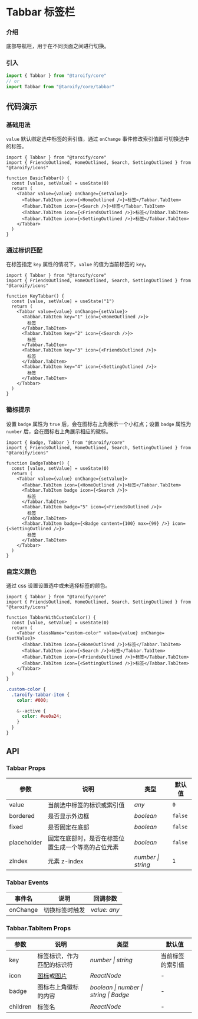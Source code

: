 # Tabbar 标签栏

### 介绍

底部导航栏，用于在不同页面之间进行切换。

### 引入

```ts
import { Tabbar } from "@taroify/core"
// or
import Tabbar from "@taroify/core/tabbar"
```

## 代码演示

### 基础用法

`value` 默认绑定选中标签的索引值，通过 `onChange` 事件修改索引值即可切换选中的标签。

```tsx
import { Tabbar } from "@taroify/core"
import { FriendsOutlined, HomeOutlined, Search, SettingOutlined } from "@taroify/icons"

function BasicTabbar() {
  const [value, setValue] = useState(0)
  return (
    <Tabbar value={value} onChange={setValue}>
      <Tabbar.TabItem icon={<HomeOutlined />}>标签</Tabbar.TabItem>
      <Tabbar.TabItem icon={<Search />}>标签</Tabbar.TabItem>
      <Tabbar.TabItem icon={<FriendsOutlined />}>标签</Tabbar.TabItem>
      <Tabbar.TabItem icon={<SettingOutlined />}>标签</Tabbar.TabItem>
    </Tabbar>
  )
}
```

### 通过标识匹配

在标签指定 `key` 属性的情况下，`value` 的值为当前标签的 `key`。

```tsx
import { Tabbar } from "@taroify/core"
import { FriendsOutlined, HomeOutlined, Search, SettingOutlined } from "@taroify/icons"

function KeyTabbar() {
  const [value, setValue] = useState("1")
  return (
    <Tabbar value={value} onChange={setValue}>
      <Tabbar.TabItem key="1" icon={<HomeOutlined />}>
        标签
      </Tabbar.TabItem>
      <Tabbar.TabItem key="2" icon={<Search />}>
        标签
      </Tabbar.TabItem>
      <Tabbar.TabItem key="3" icon={<FriendsOutlined />}>
        标签
      </Tabbar.TabItem>
      <Tabbar.TabItem key="4" icon={<SettingOutlined />}>
        标签
      </Tabbar.TabItem>
    </Tabbar>
  )
}
```
### 徽标提示

设置 `badge` 属性为 `true` 后，会在图标右上角展示一个小红点；设置 `badge` 属性为 `number` 后，会在图标右上角展示相应的徽标。

```tsx
import { Badge, Tabbar } from "@taroify/core"
import { FriendsOutlined, HomeOutlined, Search, SettingOutlined } from "@taroify/icons"

function BadgeTabbar() {
  const [value, setValue] = useState(0)
  return (
    <Tabbar value={value} onChange={setValue}>
      <Tabbar.TabItem icon={<HomeOutlined />}>标签</Tabbar.TabItem>
      <Tabbar.TabItem badge icon={<Search />}>
        标签
      </Tabbar.TabItem>
      <Tabbar.TabItem badge="5" icon={<FriendsOutlined />}>
        标签
      </Tabbar.TabItem>
      <Tabbar.TabItem badge={<Badge content={100} max={99} />} icon={<SettingOutlined />}>
        标签
      </Tabbar.TabItem>
    </Tabbar>
  )
}
```

### 自定义颜色

通过 css 设置设置选中或未选择标签的颜色。

```tsx
import { Tabbar } from "@taroify/core"
import { FriendsOutlined, HomeOutlined, Search, SettingOutlined } from "@taroify/icons"

function TabbarWithCustomColor() {
  const [value, setValue] = useState(0)
  return (
    <Tabbar className="custom-color" value={value} onChange={setValue}>
      <Tabbar.TabItem icon={<HomeOutlined />}>标签</Tabbar.TabItem>
      <Tabbar.TabItem icon={<Search />}>标签</Tabbar.TabItem>
      <Tabbar.TabItem icon={<FriendsOutlined />}>标签</Tabbar.TabItem>
      <Tabbar.TabItem icon={<SettingOutlined />}>标签</Tabbar.TabItem>
    </Tabbar>
  )
}
```

```scss
.custom-color {
  .taroify-tabbar-item {
    color: #000;

    &--active {
      color: #ee0a24;
    }
  }
}
```

## API

### Tabbar Props

| 参数 | 说明 | 类型 | 默认值 |
| --- | --- | --- | --- |
| value | 当前选中标签的标识或索引值 | _any_ | `0` |
| bordered | 是否显示外边框 | _boolean_ | `false` |
| fixed | 是否固定在底部 | _boolean_ | `false` |
| placeholder | 固定在底部时，是否在标签位置生成一个等高的占位元素 | _boolean_ | `false` |
| zIndex | 元素 z-index | _number \| string_ | `1` |

### Tabbar Events

| 事件名 | 说明           | 回调参数                   |
| ------ | -------------- | -------------------------- |
| onChange | 切换标签时触发 | _value: any_ |

### Tabbar.TabItem Props

| 参数 | 说明 | 类型 | 默认值 |
| --- | --- | --- | --- |
| key | 标签标识，作为匹配的标识符 | _number \| string_ | 当前标签的索引值 |
| icon | [图标](/components/icon)或[图片](/components/image) | _ReactNode_ | - |
| badge | 图标右上角徽标的内容 | _boolean \| number \| string \| Badge_ | - |
| children | 标签名 | _ReactNode_ | - |
